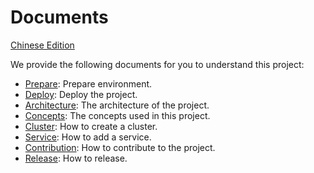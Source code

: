 # Documents
[Chinese Edition](README.zh.md)

We provide the following documents for you to understand this project:
* [Prepare](./en/prepare.md): Prepare environment.
* [Deploy](./en/deploy.md): Deploy the project.
* [Architecture](./en/architecture.md): The architecture of the project.
* [Concepts](./en/concepts.md): The concepts used in this project.
* [Cluster](./en/cluster.md): How to create a cluster.
* [Service](./en/service.md): How to add a service.
* [Contribution](./en/contribution.md): How to contribute to the project.
* [Release](./en/release.md): How to release.

